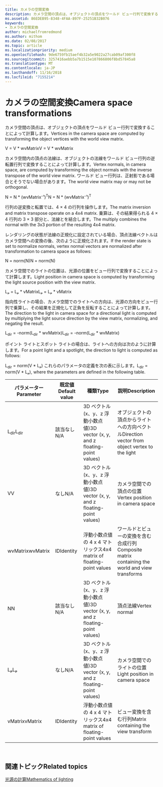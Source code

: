 ```yaml
---
title: カメラの空間変換
description: カメラ空間の頂点は、オブジェクトの頂点をワールド ビュー行列で変換することによって計算します。
ms.assetid: 86EDEB95-8348-4FAA-897F-25251B32B076
keywords:
- カメラの空間変換
author: michaelfromredmond
ms.author: mithom
ms.date: 02/08/2017
ms.topic: article
ms.localizationpriority: medium
ms.openlocfilehash: 9de6759fb15aef4b32a5e9022a27cab09af300f8
ms.sourcegitcommit: 3257416aebb5a7b1515e107866806f8bd57845a8
ms.translationtype: MT
ms.contentlocale: ja-JP
ms.lasthandoff: 11/16/2018
ms.locfileid: "7155214"
---
```

# <a name="camera-space-transformations"></a><span data-ttu-id="cfc0a-104">カメラの空間変換</span><span class="sxs-lookup"><span data-stu-id="cfc0a-104">Camera space transformations</span></span>


<span data-ttu-id="cfc0a-105">カメラ空間の頂点は、オブジェクトの頂点をワールド ビュー行列で変換することによって計算します。</span><span class="sxs-lookup"><span data-stu-id="cfc0a-105">Vertices in the camera space are computed by transforming the object vertices with the world view matrix.</span></span>

<span data-ttu-id="cfc0a-106">V = V \* wvMatrix</span><span class="sxs-lookup"><span data-stu-id="cfc0a-106">V = V \* wvMatrix</span></span>

<span data-ttu-id="cfc0a-107">カメラ空間内の頂点の法線は、オブジェクトの法線をワールド ビュー行列の逆転置行列で変換することによって計算します。</span><span class="sxs-lookup"><span data-stu-id="cfc0a-107">Vertex normals, in camera space, are computed by transforming the object normals with the inverse transpose of the world view matrix.</span></span> <span data-ttu-id="cfc0a-108">ワールド ビュー行列は、正射影である場合とそうでない場合があります。</span><span class="sxs-lookup"><span data-stu-id="cfc0a-108">The world view matrix may or may not be orthogonal.</span></span>

<span data-ttu-id="cfc0a-109">N = N \* (wvMatrix⁻¹)<sup>T</sup></span><span class="sxs-lookup"><span data-stu-id="cfc0a-109">N = N \* (wvMatrix⁻¹)<sup>T</sup></span></span>

<span data-ttu-id="cfc0a-110">行列の逆変換と転置では、4 × 4 の行列を操作します。</span><span class="sxs-lookup"><span data-stu-id="cfc0a-110">The matrix inversion and matrix transpose operate on a 4x4 matrix.</span></span> <span data-ttu-id="cfc0a-111">乗算は、その結果得られる 4 × 4 行列の 3 × 3 部分と、法線とを結合します。</span><span class="sxs-lookup"><span data-stu-id="cfc0a-111">The multiply combines the normal with the 3x3 portion of the resulting 4x4 matrix.</span></span>

<span data-ttu-id="cfc0a-112">レンダリングの状態が法線の正規化に設定されている場合、頂点法線ベクトルはカメラ空間への変換の後、次のように正規化されます。</span><span class="sxs-lookup"><span data-stu-id="cfc0a-112">If the render state is set to normalize normals, vertex normal vectors are normalized after transformation to camera space as follows:</span></span>

<span data-ttu-id="cfc0a-113">N = norm(N)</span><span class="sxs-lookup"><span data-stu-id="cfc0a-113">N = norm(N)</span></span>

<span data-ttu-id="cfc0a-114">カメラ空間でのライトの位置は、光源の位置をビュー行列で変換することによって計算します。</span><span class="sxs-lookup"><span data-stu-id="cfc0a-114">Light position in camera space is computed by transforming the light source position with the view matrix.</span></span>

<span data-ttu-id="cfc0a-115">Lₚ = Lₚ \* vMatrix</span><span class="sxs-lookup"><span data-stu-id="cfc0a-115">Lₚ = Lₚ \* vMatrix</span></span>

<span data-ttu-id="cfc0a-116">指向性ライトの場合、カメラ空間でのライトへの方向は、光源の方向をビュー行列で乗算し、その結果を正規化して正負を反転することによって計算します。</span><span class="sxs-lookup"><span data-stu-id="cfc0a-116">The direction to the light in camera space for a directional light is computed by multiplying the light source direction by the view matrix, normalizing, and negating the result.</span></span>

<span data-ttu-id="cfc0a-117">L<sub>dir</sub> = -norm(L<sub>dir</sub> \* wvMatrix)</span><span class="sxs-lookup"><span data-stu-id="cfc0a-117">L<sub>dir</sub> = -norm(L<sub>dir</sub> \* wvMatrix)</span></span>

<span data-ttu-id="cfc0a-118">ポイント ライトとスポット ライトの場合は、ライトへの方向は次のように計算します。</span><span class="sxs-lookup"><span data-stu-id="cfc0a-118">For a point light and a spotlight, the direction to light is computed as follows:</span></span>

<span data-ttu-id="cfc0a-119">L<sub>dir</sub> = norm(V \* Lₚ) これらのパラメータの定義を次の表に示します。</span><span class="sxs-lookup"><span data-stu-id="cfc0a-119">L<sub>dir</sub> = norm(V \* Lₚ), where the parameters are defined in the following table.</span></span>

| <span data-ttu-id="cfc0a-120">パラメーター</span><span class="sxs-lookup"><span data-stu-id="cfc0a-120">Parameter</span></span>       | <span data-ttu-id="cfc0a-121">既定値</span><span class="sxs-lookup"><span data-stu-id="cfc0a-121">Default value</span></span> | <span data-ttu-id="cfc0a-122">種類</span><span class="sxs-lookup"><span data-stu-id="cfc0a-122">Type</span></span>                                          | <span data-ttu-id="cfc0a-123">説明</span><span class="sxs-lookup"><span data-stu-id="cfc0a-123">Description</span></span>                                               |
|-----------------|---------------|-----------------------------------------------|-----------------------------------------------------------|
| <span data-ttu-id="cfc0a-124">L<sub>dir</sub></span><span class="sxs-lookup"><span data-stu-id="cfc0a-124">L<sub>dir</sub></span></span> | <span data-ttu-id="cfc0a-125">該当なし</span><span class="sxs-lookup"><span data-stu-id="cfc0a-125">N/A</span></span>           | <span data-ttu-id="cfc0a-126">3D ベクトル (x、y、z 浮動小数点値)</span><span class="sxs-lookup"><span data-stu-id="cfc0a-126">3D vector (x, y, and z floating-point values)</span></span> | <span data-ttu-id="cfc0a-127">オブジェクトの頂点からライトへの方向ベクトル</span><span class="sxs-lookup"><span data-stu-id="cfc0a-127">Direction vector from object vertex to the light</span></span>          |
| <span data-ttu-id="cfc0a-128">V</span><span class="sxs-lookup"><span data-stu-id="cfc0a-128">V</span></span>               | <span data-ttu-id="cfc0a-129">なし</span><span class="sxs-lookup"><span data-stu-id="cfc0a-129">N/A</span></span>           | <span data-ttu-id="cfc0a-130">3D ベクトル (x、y、z 浮動小数点値)</span><span class="sxs-lookup"><span data-stu-id="cfc0a-130">3D vector (x, y, and z floating-point values)</span></span> | <span data-ttu-id="cfc0a-131">カメラ空間での頂点の位置</span><span class="sxs-lookup"><span data-stu-id="cfc0a-131">Vertex position in camera space</span></span>                           |
| <span data-ttu-id="cfc0a-132">wvMatrix</span><span class="sxs-lookup"><span data-stu-id="cfc0a-132">wvMatrix</span></span>        | <span data-ttu-id="cfc0a-133">ID</span><span class="sxs-lookup"><span data-stu-id="cfc0a-133">Identity</span></span>      | <span data-ttu-id="cfc0a-134">浮動小数点値の 4 x 4 マトリックス</span><span class="sxs-lookup"><span data-stu-id="cfc0a-134">4x4 matrix of floating-point values</span></span>           | <span data-ttu-id="cfc0a-135">ワールドとビューの変換を含む合成行列</span><span class="sxs-lookup"><span data-stu-id="cfc0a-135">Composite matrix containing the world and view transforms</span></span> |
| <span data-ttu-id="cfc0a-136">N</span><span class="sxs-lookup"><span data-stu-id="cfc0a-136">N</span></span>               | <span data-ttu-id="cfc0a-137">該当なし</span><span class="sxs-lookup"><span data-stu-id="cfc0a-137">N/A</span></span>           | <span data-ttu-id="cfc0a-138">3D ベクトル (x、y、z 浮動小数点値)</span><span class="sxs-lookup"><span data-stu-id="cfc0a-138">3D vector (x, y, and z floating-point values)</span></span> | <span data-ttu-id="cfc0a-139">頂点法線</span><span class="sxs-lookup"><span data-stu-id="cfc0a-139">Vertex normal</span></span>                                             |
| <span data-ttu-id="cfc0a-140">Lₚ</span><span class="sxs-lookup"><span data-stu-id="cfc0a-140">Lₚ</span></span>              | <span data-ttu-id="cfc0a-141">なし</span><span class="sxs-lookup"><span data-stu-id="cfc0a-141">N/A</span></span>           | <span data-ttu-id="cfc0a-142">3D ベクトル (x、y、z 浮動小数点値)</span><span class="sxs-lookup"><span data-stu-id="cfc0a-142">3D vector (x, y, and z floating-point values)</span></span> | <span data-ttu-id="cfc0a-143">カメラ空間でのライトの位置</span><span class="sxs-lookup"><span data-stu-id="cfc0a-143">Light position in camera space</span></span>                            |
| <span data-ttu-id="cfc0a-144">vMatrix</span><span class="sxs-lookup"><span data-stu-id="cfc0a-144">vMatrix</span></span>         | <span data-ttu-id="cfc0a-145">ID</span><span class="sxs-lookup"><span data-stu-id="cfc0a-145">Identity</span></span>      | <span data-ttu-id="cfc0a-146">浮動小数点値の 4 x 4 マトリックス</span><span class="sxs-lookup"><span data-stu-id="cfc0a-146">4x4 matrix of floating-point values</span></span>           | <span data-ttu-id="cfc0a-147">ビュー変換を含む行列</span><span class="sxs-lookup"><span data-stu-id="cfc0a-147">Matrix containing the view transform</span></span>                      |

 

## <a name="span-idrelated-topicsspanrelated-topics"></a><span data-ttu-id="cfc0a-148"><span id="related-topics"></span>関連トピック</span><span class="sxs-lookup"><span data-stu-id="cfc0a-148"><span id="related-topics"></span>Related topics</span></span>


[<span data-ttu-id="cfc0a-149">光源の計算</span><span class="sxs-lookup"><span data-stu-id="cfc0a-149">Mathematics of lighting</span></span>](mathematics-of-lighting.md)

 

 




